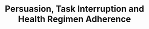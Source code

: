 ---
name: "Persuasion Task Interruption And Health Regimen"
title: "Persuasion, Task Interruption and Health Regimen Adherence"
project: null
event: "Persuasive Technology '07, Stanford, CA."
authors:
- name: "Bickmore, T.."
- name: "Mauer, D.."
- name: "Crespo, F.."
- name: "Brown, T.."
year: 2007
resources:
- name: "persuasive07"
  src: "persuasive07.pdf"
external_url: null
draft: false
---